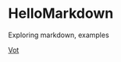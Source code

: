 # HelloMarkdown
Exploring markdown, examples

 [Vot]( https://brrraddy.github.io/hellomarkdown/cv_ex)
